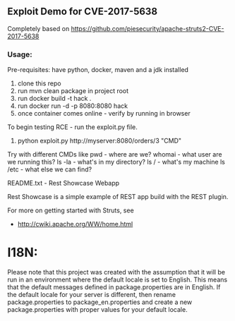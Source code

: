 ## Exploit Demo for CVE-2017-5638

Completely based on https://github.com/piesecurity/apache-struts2-CVE-2017-5638

### Usage:
Pre-requisites: have python, docker, maven and a jdk installed

1. clone this repo
1. run mvn clean package in project root
1. run docker build -t hack \.
1. run docker run -d -p 8080:8080 hack
1. once container comes online - verify by running in browser

To begin testing RCE - run the exploit.py file. 

1. python exploit.py http://myserver:8080/orders/3 "CMD" 

Try with different CMDs like
pwd - where are we?
whomai - what user are we running this?
ls -la - what's in my directory?
ls / - what's my machine
ls /etc - what else we can find?




README.txt - Rest Showcase Webapp

Rest Showcase is a simple example of REST app build with the REST plugin.

For more on getting started with Struts, see 

* http://cwiki.apache.org/WW/home.html

I18N:
=====
Please note that this project was created with the assumption that it will be run
in an environment where the default locale is set to English. This means that
the default messages defined in package.properties are in English. If the default
locale for your server is different, then rename package.properties to package_en.properties
and create a new package.properties with proper values for your default locale.
